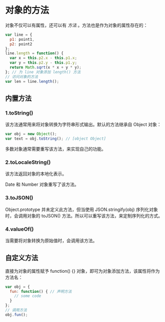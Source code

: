 对象的方法
====

对象不仅可以有属性，还可以有 _方法_ 。方法也是作为对象的属性存在的：

```js
var line = {
  p1: point1,
  p2: point2
};
line.length = function() {
  var x = this.p2.x - this.p1.x;
  var y = this.p2.y - this.p1.y;
  return Math.sqrt(x * x + y * y);
}; // 为 line 对象添加 length() 方法
// 访问对象的方法
var len = line.length();
```

内置方法
----

### 1.toString()

该方法通常用来将对象转换为字符串形式输出。默认的方法继承自 Object 对象：

```js
var obj = new Object();
var text = obj.toString(); // [object Object]
```

多数对象通常需要重写该方法，来实现自己的功能。

### 2.toLocaleString()

该方法返回对象的本地化表示。

Date 和 Number 对象重写了该方法。

### 3.toJSON()

Object.prototype 并未定义此方法，但当使用 JSON.stringify(obj) 序列化对象时，会调用对象的 toJSON() 方法。所以可以重写该方法，来定制序列化的方式。

### 4.valueOf()

当需要将对象转换为原始值时，会调用该方法。

自定义方法
----

直接为对象的属性赋予 function() {} 对象，即可为对象添加方法，该属性将作为方法名：

```js
var obj = {
  fun: function() { // 声明方法
    // some code
  }
};
// 调用方法
obj.fun();
```
